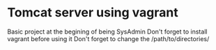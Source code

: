 # Tomcat server using vagrant
Basic project at the begining of being SysAdmin
Don't forget to install vagrant before using it
Don't forget to change the /path/to/directories/

